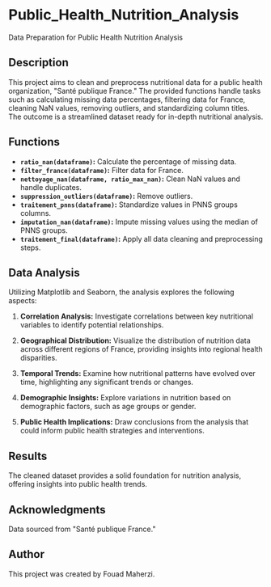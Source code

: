 # Public_Health_Nutrition_Analysis

Data Preparation for Public Health Nutrition Analysis

## Description

This project aims to clean and preprocess nutritional data for a public health organization, "Santé publique France." The provided functions handle tasks such as calculating missing data percentages, filtering data for France, cleaning NaN values, removing outliers, and standardizing column titles. The outcome is a streamlined dataset ready for in-depth nutritional analysis.

## Functions

- **`ratio_nan(dataframe)`:** Calculate the percentage of missing data.
- **`filter_france(dataframe)`:** Filter data for France.
- **`nettoyage_nan(dataframe, ratio_max_nan)`:** Clean NaN values and handle duplicates.
- **`suppression_outliers(dataframe)`:** Remove outliers.
- **`traitement_pnns(dataframe)`:** Standardize values in PNNS groups columns.
- **`imputation_nan(dataframe)`:** Impute missing values using the median of PNNS groups.
- **`traitement_final(dataframe)`:** Apply all data cleaning and preprocessing steps.

## Data Analysis

Utilizing Matplotlib and Seaborn, the analysis explores the following aspects:

1. **Correlation Analysis:** Investigate correlations between key nutritional variables to identify potential relationships.

2. **Geographical Distribution:** Visualize the distribution of nutrition data across different regions of France, providing insights into regional health disparities.

3. **Temporal Trends:** Examine how nutritional patterns have evolved over time, highlighting any significant trends or changes.

4. **Demographic Insights:** Explore variations in nutrition based on demographic factors, such as age groups or gender.

5. **Public Health Implications:** Draw conclusions from the analysis that could inform public health strategies and interventions.

## Results

The cleaned dataset provides a solid foundation for nutrition analysis, offering insights into public health trends.

## Acknowledgments

Data sourced from "Santé publique France."

## Author

This project was created by Fouad Maherzi.
